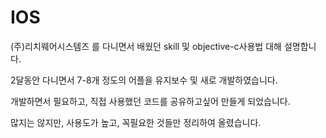# IOS
(주)리치웨어시스템즈 를 다니면서 배웠던 skill 및 objective-c사용법 대해 설명합니다.

2달동안 다니면서 7-8개 정도의 어플을 유지보수 및 새로 개발하였습니다.

개발하면서 필요하고, 직접 사용했던 코드를 공유하고싶어 만들게 되었습니다.

많지는 않지만, 사용도가 높고, 꼭필요한 것들만 정리하여 올렸습니다.
